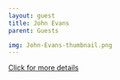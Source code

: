 ```yaml
---
layout: guest
title: John Evans
parent: Guests

img: John-Evans-thumbnail.png
---
```




<div class="badge-base LI-profile-badge" data-locale="en_US" data-size="medium" data-theme="light" data-type="VERTICAL" data-vanity="john-evans-2773108b" data-version="v1"><a class="badge-base__link LI-simple-link" href="https://www.linkedin.com/in/john-evans-2773108b?trk=profile-badge">Click for more details</a></div>



